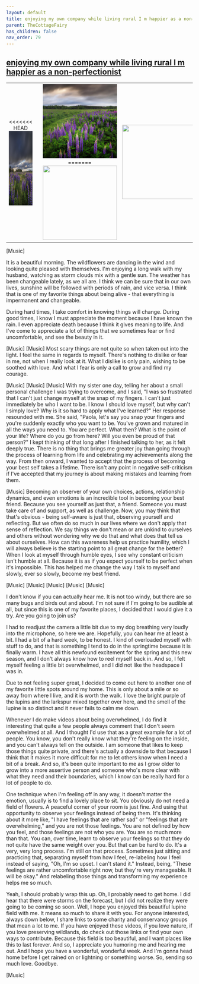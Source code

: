 ```yaml
---
layout: default
title: enjoying my own company while living rural I m happier as a non-perfectionist
parent: TheCottageFairy
has_children: false
nav_order: 79
---
```


## [enjoying my own company while living rural I m happier as a non-perfectionist](https://www.youtube.com/watch?v=ILDKbb2b1ho)

<div>
<table align="center">
	<tr>
		<td align="center">
<<<<<<< HEAD
			<img src="../../assets/cottage_fairy_ai_generated_photos/enjoying_my_own_company_while_living_rural_I_m_happier_as_a_non-perfectionist-[ILDKbb2b1ho]/generated_00.png" height="200" width="200"/>
		</td>
		<td align="center">
			<img src="../../assets/cottage_fairy_ai_generated_photos/enjoying_my_own_company_while_living_rural_I_m_happier_as_a_non-perfectionist-[ILDKbb2b1ho]/generated_01.png" height="200" width="200"/>
		</td>
		<td align="center">
			<img src="../../assets/cottage_fairy_ai_generated_photos/enjoying_my_own_company_while_living_rural_I_m_happier_as_a_non-perfectionist-[ILDKbb2b1ho]/generated_02.png" height="200" width="200"/>
=======
			<img src="../../posters/enjoying_my_own_company_while_living_rural_I_m_happier_as_a_non-perfectionist-[ILDKbb2b1ho]/generated_00.png" height="200" width="200"/>
		</td>
		<td align="center">
			<img src="../../posters/enjoying_my_own_company_while_living_rural_I_m_happier_as_a_non-perfectionist-[ILDKbb2b1ho]/generated_01.png" height="200" width="200"/>
		</td>
		<td align="center">
			<img src="../../posters/enjoying_my_own_company_while_living_rural_I_m_happier_as_a_non-perfectionist-[ILDKbb2b1ho]/generated_02.png" height="200" width="200"/>
>>>>>>> ffe52613361410ad9d371a0f80e81de4dd24175f
		</td>
	</tr>
</table>
</div>

[Music]

It is a beautiful morning. The wildflowers are dancing in the wind and looking quite pleased with themselves. I'm enjoying a long walk with my husband, watching as storm clouds mix with a gentle sun. The weather has been changeable lately, as we all are. I think we can be sure that in our own lives, sunshine will be followed with periods of rain, and vice versa. I think that is one of my favorite things about being alive - that everything is impermanent and changeable. 

During hard times, I take comfort in knowing things will change. During good times, I know I must appreciate the moment because I have known the rain. I even appreciate death because I think it gives meaning to life. And I've come to appreciate a lot of things that we sometimes fear or find uncomfortable, and see the beauty in it.

[Music] [Music] Most scary things are not quite so when taken out into the light. I feel the same in regards to myself. There's nothing to dislike or fear in me, not when I really look at it. What I dislike is only pain, wishing to be soothed with love. And what I fear is only a call to grow and find my courage.

[Music] [Music] [Music] With my sister one day, telling her about a small personal challenge I was trying to overcome, and I said, "I was so frustrated that I can't just change myself at the snap of my fingers. I can't just immediately be who I want to be. I know I should love myself, but why can't I simply love? Why is it so hard to apply what I've learned?" Her response resounded with me. She said, "Paola, let's say you snap your fingers and you're suddenly exactly who you want to be. You've grown and matured in all the ways you need to. You are perfect. What then? What is the point of your life? Where do you go from here? Will you even be proud of that person?" I kept thinking of that long after I finished talking to her, as it felt deeply true. There is no thing that brings me greater joy than going through the process of learning from life and celebrating my achievements along the way. From then onward, I wanted to accept that the process of becoming your best self takes a lifetime. There isn't any point in negative self-criticism if I've accepted that my journey is about making mistakes and learning from them.

[Music] Becoming an observer of your own choices, actions, relationship dynamics, and even emotions is an incredible tool in becoming your best friend. Because you see yourself as just that, a friend. Someone you must take care of and support, as well as challenge. Now, you may think that that's obvious - being self-aware is just that, observing yourself and reflecting. But we often do so much in our lives where we don't apply that sense of reflection. We say things we don't mean or are unkind to ourselves and others without wondering why we do that and what does that tell us about ourselves. How can this awareness help us practice humility, which I will always believe is the starting point to all great change for the better? When I look at myself through humble eyes, I see why constant criticism isn't humble at all. Because it is as if you expect yourself to be perfect when it's impossible. This has helped me change the way I talk to myself and slowly, ever so slowly, become my best friend.

[Music] [Music] [Music] [Music] [Music]

I don't know if you can actually hear me. It is not too windy, but there are so many bugs and birds out and about. I'm not sure if I'm going to be audible at all, but since this is one of my favorite places, I decided that I would give it a try. Are you going to join us?

I had to readjust the camera a little bit due to my dog breathing very loudly into the microphone, so here we are. Hopefully, you can hear me at least a bit. I had a bit of a hard week, to be honest. I kind of overloaded myself with stuff to do, and that is something I tend to do in the springtime because it is finally warm. I have all this newfound excitement for the spring and this new season, and I don't always know how to reel myself back in. And so, I felt myself feeling a little bit overwhelmed, and I did not like the headspace I was in.

Due to not feeling super great, I decided to come out here to another one of my favorite little spots around my home. This is only about a mile or so away from where I live, and it is worth the walk. I love the bright purple of the lupins and the larkspur mixed together over here, and the smell of the lupine is so distinct and it never fails to calm me down.

Whenever I do make videos about being overwhelmed, I do find it interesting that quite a few people always comment that I don't seem overwhelmed at all. And I thought I'd use that as a great example for a lot of people. You know, you don't really know what they're feeling on the inside, and you can't always tell on the outside. I am someone that likes to keep those things quite private, and there's actually a downside to that because I think that it makes it more difficult for me to let others know when I need a bit of a break. And so, it's been quite important to me as I grow older to grow into a more assertive person and someone who's more clear with what they need and their boundaries, which I know can be really hard for a lot of people to do.

One technique when I'm feeling off in any way, it doesn't matter the emotion, usually is to find a lovely place to sit. You obviously do not need a field of flowers. A peaceful corner of your room is just fine. And using that opportunity to observe your feelings instead of being them. It's thinking about it more like, "I have feelings that are rather sad" or "feelings that are overwhelming," and you are not those feelings. You are not defined by how you feel, and those feelings are not who you are. You are so much more than that. You can, over time, learn to observe your feelings so that they do not quite have the same weight over you. But that can be hard to do. It's a very, very long process. I'm still on that process. Sometimes just sitting and practicing that, separating myself from how I feel, re-labeling how I feel instead of saying, "Oh, I'm so upset. I can't stand it." Instead, being, "These feelings are rather uncomfortable right now, but they're very manageable. It will be okay." And relabeling those things and transforming my experience helps me so much.

Yeah, I should probably wrap this up. Oh, I probably need to get home. I did hear that there were storms on the forecast, but I did not realize they were going to be coming so soon. Well, I hope you enjoyed this beautiful lupine field with me. It means so much to share it with you. For anyone interested, always down below, I share links to some charity and conservancy groups that mean a lot to me. If you have enjoyed these videos, if you love nature, if you love preserving wildlands, do check out those links or find your own ways to contribute. Because this field is too beautiful, and I want places like this to last forever. And so, I appreciate you humoring me and hearing me out. And I hope you have a wonderful, wonderful week. And I'm gonna head home before I get rained on or lightning or something worse. So, sending so much love. Goodbye.

[Music]